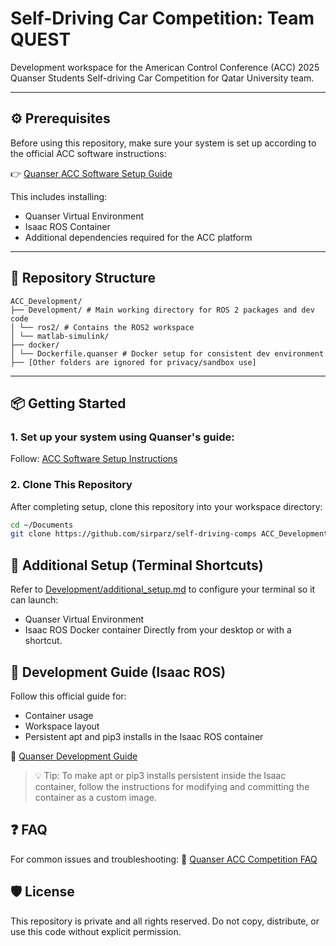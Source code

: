 # Self-Driving Car Competition: Team QUEST

Development workspace for the American Control Conference (ACC) 2025 Quanser Students Self-driving Car Competition for Qatar University team.


---

## ⚙️ Prerequisites

Before using this repository, make sure your system is set up according to the official ACC software instructions:

👉 [Quanser ACC Software Setup Guide](https://github.com/quanser/ACC-Competition-2025/blob/main/Software_Guides/ACC%20Software%20Setup%20Instructions.md)

This includes installing:
- Quanser Virtual Environment
- Isaac ROS Container
- Additional dependencies required for the ACC platform

---

## 🧭 Repository Structure
```
ACC_Development/ 
├── Development/ # Main working directory for ROS 2 packages and dev code 
│ └── ros2/ # Contains the ROS2 workspace
│ └── matlab-simulink/ 
├── docker/ 
│ └── Dockerfile.quanser # Docker setup for consistent dev environment 
├── [Other folders are ignored for privacy/sandbox use]

```
---

## 📦 Getting Started

### 1. Set up your system using Quanser's guide:
Follow: [ACC Software Setup Instructions](https://github.com/quanser/ACC-Competition-2025/blob/main/Software_Guides/ACC%20Software%20Setup%20Instructions.md)

### 2. Clone This Repository

After completing setup, clone this repository into your workspace directory:

```bash
cd ~/Documents
git clone https://github.com/sirparz/self-driving-comps ACC_Development
```


## 🧷 Additional Setup (Terminal Shortcuts)

Refer to [Development/additional_setup.md](Development/additional_setup.md) to configure your terminal so it can launch:
- Quanser Virtual Environment
- Isaac ROS Docker container
Directly from your desktop or with a shortcut.

## 📓 Development Guide (Isaac ROS)

Follow this official guide for:
- Container usage
- Workspace layout
- Persistent apt and pip3 installs in the Isaac ROS container

📘 [Quanser Development Guide](https://github.com/quanser/ACC-Competition-2025/blob/main/Software_Guides/Development%20Guide.md)
> 💡 Tip: To make apt or pip3 installs persistent inside the Isaac container, follow the instructions for modifying and committing the container as a custom image.

## ❓ FAQ

For common issues and troubleshooting:
📘 [Quanser ACC Competition FAQ](https://github.com/quanser/ACC-Competition-2025/blob/main/Software_Guides/FAQ.md)

## 🛡 License

This repository is private and all rights reserved.
Do not copy, distribute, or use this code without explicit permission.